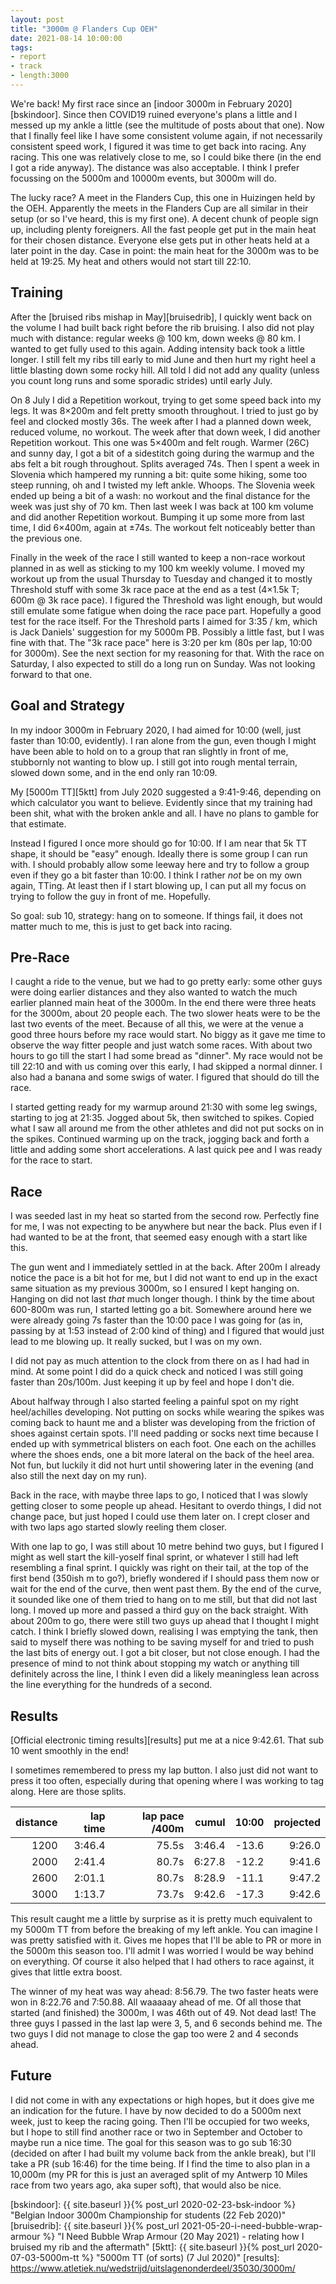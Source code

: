 ```yaml
---
layout: post
title: "3000m @ Flanders Cup OEH"
date: 2021-08-14 10:00:00
tags:
- report
- track
- length:3000
---
```


We're back! My first race since an [indoor 3000m in February 2020][bskindoor].
Since then COVID19 ruined everyone's plans a little and I messed up my ankle a
little (see the multitude of posts about that one). Now that I finally feel
like I have some consistent volume again, if not necessarily consistent speed
work, I figured it was time to get back into racing. Any racing. This one was
relatively close to me, so I could bike there (in the end I got a ride anyway).
The distance was also acceptable. I think I prefer focussing on the 5000m and
10000m events, but 3000m will do.

The lucky race? A meet in the Flanders Cup, this one in Huizingen held by the
OEH. Apparently the meets in the Flanders Cup are all similar in their setup
(or so I've heard, this is my first one). A decent chunk of people sign up,
including plenty foreigners. All the fast people get put in the main heat for
their chosen distance. Everyone else gets put in other heats held at a later
point in the day. Case in point: the main heat for the 3000m was to be held at
19:25. My heat and others would not start till 22:10.

## Training

After the [bruised ribs mishap in May][bruisedrib], I quickly went back on the
volume I had built back right before the rib bruising. I also did not play much
with distance: regular weeks @ 100 km, down weeks @ 80 km. I wanted to get
fully used to this again. Adding intensity back took a little longer. I still
felt my ribs till early to mid June and then hurt my right heel a little
blasting down some rocky hill. All told I did not add any quality (unless you
count long runs and some sporadic strides) until early July.

On 8 July I did a Repetition workout, trying to get some speed back into my
legs. It was 8×200m and felt pretty smooth throughout. I tried to just go by
feel and clocked mostly 36s. The week after I had a planned down week, reduced
volume, no workout. The week after that down week, I did another Repetition
workout. This one was 5×400m and felt rough. Warmer (26C) and sunny day, I got
a bit of a sidestitch going during the warmup and the abs felt a bit rough
throughout. Splits averaged 74s.  Then I spent a week in Slovenia which
hampered my running a bit: quite some hiking, some too steep running, oh and I
twisted my left ankle. Whoops.  The Slovenia week ended up being a bit of a
wash: no workout and the final distance for the week was just shy of 70 km.
Then last week I was back at 100 km volume and did another Repetition workout.
Bumping it up some more from last time, I did 6×400m, again at ±74s. The
workout felt noticeably better than the previous one.

Finally in the week of the race I still wanted to keep a non-race workout
planned in as well as sticking to my 100 km weekly volume. I moved my workout
up from the usual Thursday to Tuesday and changed it to mostly Threshold stuff
with some 3k race pace at the end as a test (4×1.5k T; 600m @ 3k race pace). I
figured the Threshold was light enough, but would still emulate some fatigue
when doing the race pace part. Hopefully a good test for the race itself. For
the Threshold parts I aimed for 3:35 / km, which is Jack Daniels' suggestion
for my 5000m PB. Possibly a little fast, but I was fine with that. The "3k race
pace" here is 3:20 per km (80s per lap, 10:00 for 3000m). See the next section
for my reasoning for that. With the race on Saturday, I also expected to still
do a long run on Sunday. Was not looking forward to that one.

## Goal and Strategy

In my indoor 3000m in February 2020, I had aimed for 10:00 (well, just faster
than 10:00, evidently). I ran alone from the gun, even though I might have been
able to hold on to a group that ran slightly in front of me, stubbornly not
wanting to blow up. I still got into rough mental terrain, slowed down some,
and in the end only ran 10:09.

My [5000m TT][5ktt] from July 2020 suggested a 9:41-9:46, depending on which
calculator you want to believe. Evidently since that my training had been shit,
what with the broken ankle and all. I have no plans to gamble for that
estimate.

Instead I figured I once more should go for 10:00. If I am near that 5k TT
shape, it should be "easy" enough. Ideally there is some group I can run with.
I should probably allow some leeway here and try to follow a group even if they
go a bit faster than 10:00. I think I rather _not_ be on my own again, TTing.
At least then if I start blowing up, I can put all my focus on trying to follow
the guy in front of me. Hopefully.

So goal: sub 10, strategy: hang on to someone. If things fail, it does not
matter much to me, this is just to get back into racing.

## Pre-Race

I caught a ride to the venue, but we had to go pretty early: some other guys
were doing earlier distances and they also wanted to watch the much earlier
planned main heat of the 3000m. In the end there were three heats for the
3000m, about 20 people each. The two slower heats were to be the last two
events of the meet. Because of all this, we were at the venue a good three
hours before my race would start. No biggy as it gave me time to observe the
way fitter people and just watch some races. With about two hours to go till
the start I had some bread as "dinner". My race would not be till 22:10 and
with us coming over this early, I had skipped a normal dinner. I also had a
banana and some swigs of water. I figured that should do till the race.

I started getting ready for my warmup around 21:30 with some leg swings,
starting to jog at 21:35. Jogged about 5k, then switched to spikes. Copied what
I saw all around me from the other athletes and did not put socks on in the
spikes. Continued warming up on the track, jogging back and forth a little and
adding some short accelerations. A last quick pee and I was ready for the race
to start.

## Race

I was seeded last in my heat so started from the second row. Perfectly fine for
me, I was not expecting to be anywhere but near the back. Plus even if I had
wanted to be at the front, that seemed easy enough with a start like this.

The gun went and I immediately settled in at the back. After 200m I already
notice the pace is a bit hot for me, but I did not want to end up in the exact
same situation as my previous 3000m, so I ensured I kept hanging on. Hanging on
did not last _that_ much longer though. I think by the time about 600-800m was
run, I started letting go a bit. Somewhere around here we were already going 7s
faster than the 10:00 pace I was going for (as in, passing by at 1:53 instead
of 2:00 kind of thing) and I figured that would just lead to me blowing up. It
really sucked, but I was on my own.

I did not pay as much attention to the clock from there on as I had had in
mind. At some point I did do a quick check and noticed I was still going faster
than 20s/100m. Just keeping it up by feel and hope I don't die.

About halfway through I also started feeling a painful spot on my right
heel/achilles developing. Not putting on socks while wearing the spikes was
coming back to haunt me and a blister was developing from the friction of shoes
against certain spots. I'll need padding or socks next time because I ended up
with symmetrical blisters on each foot. One each on the achilles where the
shoes ends, one a bit more lateral on the back of the heel area. Not fun, but
luckily it did not hurt until showering later in the evening (and also still
the next day on my run).

Back in the race, with maybe three laps to go, I noticed that I was slowly
getting closer to some people up ahead. Hesitant to overdo things, I did not
change pace, but just hoped I could use them later on. I crept closer and with
two laps ago started slowly reeling them closer.

With one lap to go, I was still about 10 metre behind two guys, but I figured I
might as well start the kill-yoself final sprint, or whatever I still had left
resembling a final sprint. I quickly was right on their tail, at the top of the
first bend (350ish m to go?), briefly wondered if I should pass them now or
wait for the end of the curve, then went past them. By the end of the curve, it
sounded like one of them tried to hang on to me still, but that did not last
long. I moved up more and passed a third guy on the back straight. With about
200m to go, there were still two guys up ahead that I thought I might catch. I
think I briefly slowed down, realising I was emptying the tank, then said to
myself there was nothing to be saving myself for and tried to push the last
bits of energy out. I got a bit closer, but not close enough. I had the
presence of mind to not think about stopping my watch or anything till
definitely across the line, I think I even did a likely meaningless lean across
the line everything for the hundreds of a second.

## Results

[Official electronic timing results][results] put me at a nice 9:42.61. That sub 10 went
smoothly in the end!

I sometimes remembered to press my lap button. I also just did not want to
press it too often, especially during that opening where I was working to tag
along. Here are those splits.

|distance|lap time|lap pace /400m|cumul|10:00|projected|
|--------:|------:|---:|----:|-----:|------:|
|1200|3:46.4|75.5s|3:46.4|-13.6|9:26.0|
|2000|2:41.4|80.7s|6:27.8|-12.2|9:41.6|
|2600|2:01.1|80.7s|8:28.9|-11.1|9:47.2|
|3000|1:13.7|73.7s|9:42.6|-17.3|9:42.6|

This result caught me a little by surprise as it is pretty much equivalent to
my 5000m TT from before the breaking of my left ankle. You can imagine I was
pretty satisfied with it. Gives me hopes that I'll be able to PR or more in the
5000m this season too. I'll admit I was worried I would be way behind on
everything. Of course it also helped that I had others to race against, it
gives that little extra boost.

The winner of my heat was way ahead: 8:56.79. The two faster heats were won in
8:22.76 and 7:50.88. All waaaaay ahead of me. Of all those that started (and
finished) the 3000m, I was 46th out of 49. Not dead last! The three guys I
passed in the last lap were 3, 5, and 6 seconds behind me. The two guys I did
not manage to close the gap too were 2 and 4 seconds ahead.

## Future

I did not come in with any expectations or high hopes, but it does give me an
indication for the future. I have by now decided to do a 5000m next week, just
to keep the racing going. Then I'll be occupied for two weeks, but I hope to
still find another race or two in September and October to maybe run a nice
time. The goal for this season was to go sub 16:30 (decided on after I had
built my volume back from the ankle break), but I'll take a PR (sub 16:46) for
the time being. If I find the time to also plan in a 10,000m (my PR for this is
just an averaged split of my Antwerp 10 Miles race from two years ago, aka
super soft), that would also be nice.

[bskindoor]: {{ site.baseurl }}{% post_url 2020-02-23-bsk-indoor %} "Belgian Indoor 3000m Championship for students (22 Feb 2020)"
[bruisedrib]: {{ site.baseurl }}{% post_url 2021-05-20-i-need-bubble-wrap-armour %} "I Need Bubble Wrap Armour (20 May 2021) - relating how I bruised my rib and the aftermath"
[5ktt]: {{ site.baseurl }}{% post_url 2020-07-03-5000m-tt %} "5000m TT (of sorts) (7 Jul 2020)"
[results]: https://www.atletiek.nu/wedstrijd/uitslagenonderdeel/35030/3000m/
